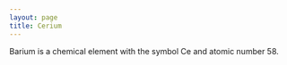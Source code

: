 ```yaml
---
layout: page
title: Cerium
---
```


Barium is a chemical element with the symbol Ce and atomic number 58.